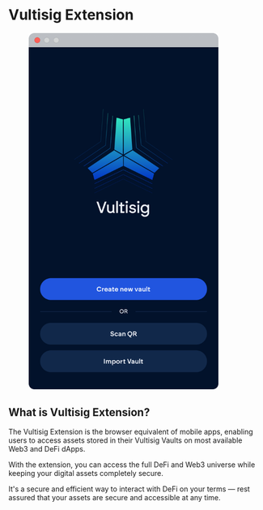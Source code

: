 # Vultisig Extension

<figure><img src="../../.gitbook/assets/image (1) (1).png" alt="" width="375"><figcaption></figcaption></figure>

## What is Vultisig Extension?

The Vultisig Extension is the browser equivalent of mobile apps, enabling users to access assets stored in their Vultisig Vaults on most available Web3 and DeFi dApps.

With the extension, you can access the full DeFi and Web3 universe while keeping your digital assets completely secure.

It's a secure and efficient way to interact with DeFi on your terms — rest assured that your assets are secure and accessible at any time.
